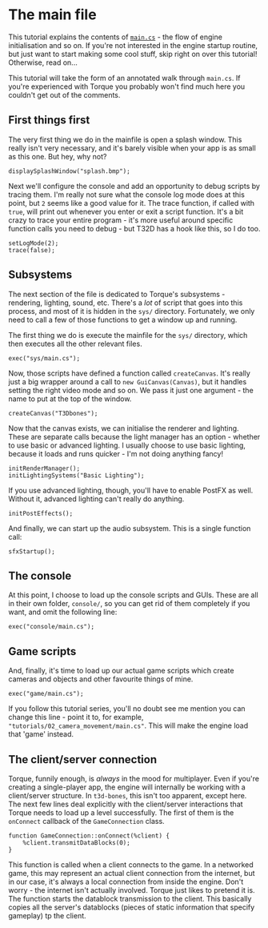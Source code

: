 # The main file

This tutorial explains the contents of [`main.cs`][main.cs] - the flow of engine initialisation and so on.
If you're not interested in the engine startup routine, but just want to start making some cool stuff, skip right on over this tutorial!
Otherwise, read on...

This tutorial will take the form of an annotated walk through `main.cs`.
If you're experienced with Torque you probably won't find much here you couldn't get out of the comments.

 [main.cs]: ../../main.cs

## First things first

The very first thing we do in the mainfile is open a splash window.
This really isn't very necessary, and it's barely visible when your app is as small as this one.
But hey, why not?

    displaySplashWindow("splash.bmp");

Next we'll configure the console and add an opportunity to debug scripts by tracing them.
I'm really not sure what the console log mode does at this point, but `2` seems like a good value for it.
The trace function, if called with `true`, will print out whenever you enter or exit a script function.
It's a bit crazy to trace your entire program - it's more useful around specific function calls you need to debug - but T32D has a hook like this, so I do too.

    setLogMode(2);
    trace(false);

## Subsystems

The next section of the file is dedicated to Torque's subsystems - rendering, lighting, sound, etc.
There's a _lot_ of script that goes into this process, and most of it is hidden in the `sys/` directory.
Fortunately, we only need to call a few of those functions to get a window up and running.

The first thing we do is execute the mainfile for the `sys/` directory, which then executes all the other relevant files.

    exec("sys/main.cs");

Now, those scripts have defined a function called `createCanvas`.
It's really just a big wrapper around a call to `new GuiCanvas(Canvas)`, but it handles setting the right video mode and so on.
We pass it just one argument - the name to put at the top of the window.

    createCanvas("T3Dbones");

Now that the canvas exists, we can initialise the renderer and lighting.
These are separate calls because the light manager has an option - whether to use basic or advanced lighting.
I usually choose to use basic lighting, because it loads and runs quicker - I'm not doing anything fancy!

    initRenderManager();
    initLightingSystems("Basic Lighting"); 

If you use advanced lighting, though, you'll have to enable PostFX as well.
Without it, advanced lighting can't really do anything.

    initPostEffects();

And finally, we can start up the audio subsystem.
This is a single function call:

    sfxStartup();

## The console

At this point, I choose to load up the console scripts and GUIs.
These are all in their own folder, `console/`, so you can get rid of them completely if you want, and omit the following line:

    exec("console/main.cs");

## Game scripts

And, finally, it's time to load up our actual game scripts which create cameras and objects and other favourite things of mine.

    exec("game/main.cs");

If you follow this tutorial series, you'll no doubt see me mention you can change this line - point it to, for example, `"tutorials/02_camera_movement/main.cs"`.
This will make the engine load that 'game' instead.

## The client/server connection

Torque, funnily enough, is _always_ in the mood for multiplayer.
Even if you're creating a single-player app, the engine will internally be working with a client/server structure.
In `t3d-bones`, this isn't too apparent, except here.
The next few lines deal explicitly with the client/server interactions that Torque needs to load up a level successfully.
The first of them is the `onConnect` callback of the `GameConnection` class.

    function GameConnection::onConnect(%client) {
        %client.transmitDataBlocks(0);
    }

This function is called when a client connects to the game.
In a networked game, this may represent an actual client connection from the internet, but in our case, it's always a local connection from inside the engine.
Don't worry - the internet isn't actually involved.
Torque just likes to pretend it is.
The function starts the datablock transmission to the client.
This basically copies all the server's datablocks (pieces of static information that specify gameplay) tp the client.

